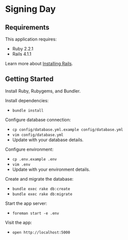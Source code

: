 Signing Day
================

Requirements
-------------

This application requires:

- Ruby 2.2.1
- Rails 4.1.1

Learn more about [Installing Rails](http://railsapps.github.io/installing-rails.html).

Getting Started
---------------
Install Ruby, Rubygems, and Bundler.

Install dependencies:
- `bundle install`

Configure database connection:
- `cp config/database.yml.example config/database.yml`
- `vim config/database.yml`
- Update with your database details.

Configure environment:
- `cp .env.example .env`
- `vim .env`
- Update with your environment details.

Create and migrate the database:
- `bundle exec rake db:create`
- `bundle exec rake db:migrate`

Start the app server:
- `foreman start -e .env`

Visit the app:
- `open http://localhost:5000`
